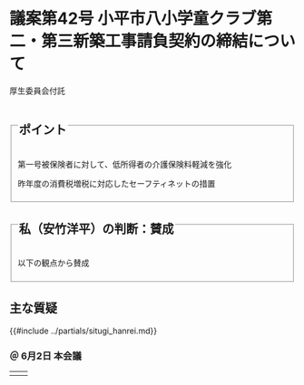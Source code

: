 # 議案第42号 小平市八小学童クラブ第二・第三新築工事請負契約の締結について

<i class="fa fa-gavel" aria-hidden="true"></i> 厚生委員会付託

<fieldset class="point">
  <legend>
    <h2 class="point"> ポイント </h2>
  </legend>
  <p class="point"><i class="fa fa-check" aria-hidden="true"></i> 第一号被保険者に対して、低所得者の介護保険料軽減を強化</p>
  <p class="point"><i class="fa fa-check" aria-hidden="true"></i> 昨年度の消費税増税に対応したセーフティネットの措置</p>
  <p class="point"><i class="fa fa-check" aria-hidden="true"></i> </p>
</fieldset>

<fieldset class="sanpi">
  <legend>
    <h2 class="sanpi"> <!--<i class="fa fa-circle-o" aria-hidden="true"></i>--><i class="fa fa-question-circle-o" aria-hidden="true"></i> 私（安竹洋平）の判断：賛成 </h2>
  </legend>
  <p class="sanpi"><i class="fa fa-question-circle-o" aria-hidden="true"></i> 以下の観点から賛成</p>
  <p class="sanpi"><i class="fa fa-exclamation-triangle" aria-hidden="true"></i> </p>
</fieldset>

## 主な質疑
{{#include ../partials/situgi_hanrei.md}}

### ＠ 6月2日 本会議

<table class="qanda"><tr><td><i class="fa fa-question-circle-o" aria-label="その他 議員による質問"></i></td><td>

</td></tr></table>